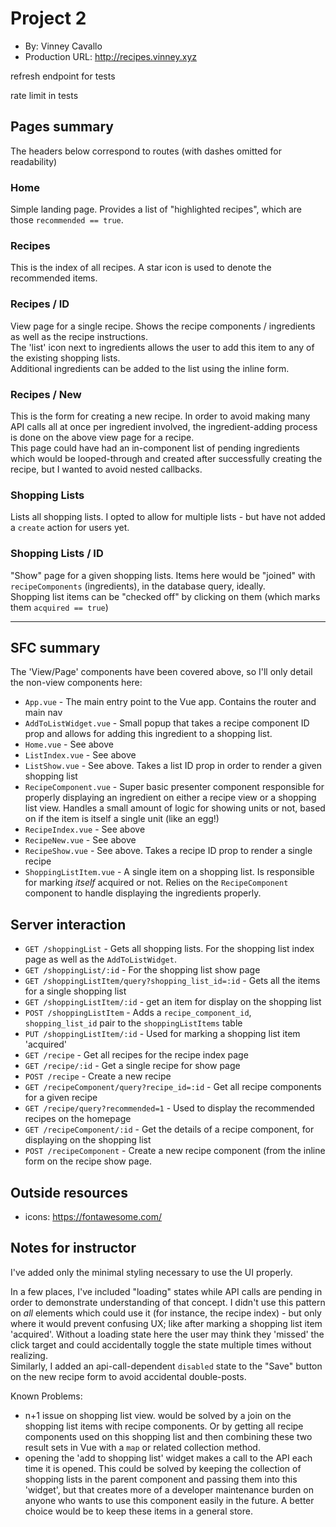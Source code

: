 # Project 2
+ By: Vinney Cavallo
+ Production URL: <http://recipes.vinney.xyz>

refresh endpoint for tests

rate limit in tests

## Pages summary

The headers below correspond to routes (with dashes omitted for readability)

### Home

Simple landing page. Provides a list of "highlighted recipes", which are those `recommended == true`.

### Recipes

This is the index of all recipes. A star icon is used to denote the recommended items.

### Recipes / ID

View page for a single recipe. Shows the recipe components / ingredients as well as the recipe instructions.  
The 'list' icon next to ingredients allows the user to add this item to any of the existing shopping lists.  
Additional ingredients can be added to the list using the inline form.

### Recipes / New

This is the form for creating a new recipe. In order to avoid making many API calls all at once per ingredient involved, the ingredient-adding process is done on the above view page for a recipe.  
This page could have had an in-component list of pending ingredients which would be looped-through and created after successfully creating the recipe, but I wanted to avoid nested callbacks.

### Shopping Lists

Lists all shopping lists. I opted to allow for multiple lists - but have not added a `create` action for users yet.

### Shopping Lists / ID

"Show" page for a given shopping lists. Items here would be "joined" with `recipeComponents` (ingredients), in the database query, ideally.  
Shopping list items can be "checked off" by clicking on them (which marks them `acquired == true`)

---

## SFC summary

The 'View/Page' components have been covered above, so I'll only detail the non-view components here:

- `App.vue` - The main entry point to the Vue app. Contains the router and main nav
- `AddToListWidget.vue` - Small popup that takes a recipe component ID prop and allows for adding this ingredient to a shopping list.
- `Home.vue` - See above
- `ListIndex.vue` - See above
- `ListShow.vue` - See above. Takes a list ID prop in order to render a given shopping list
- `RecipeComponent.vue` - Super basic presenter component responsible for properly displaying an ingredient on either a recipe view or a shopping list view. Handles a small amount of logic for showing units or not, based on if the item is itself a single unit (like an egg!)
- `RecipeIndex.vue` - See above
- `RecipeNew.vue` - See above
- `RecipeShow.vue` - See above. Takes a recipe ID prop to render a single recipe
- `ShoppingListItem.vue` - A single item on a shopping list. Is responsible for marking _itself_ acquired or not. Relies on the `RecipeComponent` component to handle displaying the ingredients properly.


## Server interaction

- `GET /shoppingList` - Gets all shopping lists. For the shopping list index page as well as the `AddToListWidget`.
- `GET /shoppingList/:id` - For the shopping list show page
- `GET /shoppingListItem/query?shopping_list_id=:id` - Gets all the items for a single shopping list
- `GET /shoppingListItem/:id` - get an item for display on the shopping list
- `POST /shoppingListItem` - Adds a `recipe_component_id`, `shopping_list_id` pair to the `shoppingListItems` table
- `PUT /shoppingListItem/:id` - Used for marking a shopping list item 'acquired'
- `GET /recipe` - Get all recipes for the recipe index page
- `GET /recipe/:id` - Get a single recipe for show page
- `POST /recipe` - Create a new recipe
- `GET /recipeComponent/query?recipe_id=:id` - Get all recipe components for a given recipe
- `GET /recipe/query?recommended=1` - Used to display the recommended recipes on the homepage
- `GET /recipeComponent/:id` - Get the details of a recipe component, for displaying on the shopping list
- `POST /recipeComponent` - Create a new recipe component (from the inline form on the recipe show page.


## Outside resources

- icons: https://fontawesome.com/

## Notes for instructor


I've added only the minimal styling necessary to use the UI properly.

In a few places, I've included "loading" states while API calls are pending in order to demonstrate understanding of that concept. I didn't use this pattern on _all_ elements which could use it (for instance, the recipe index) - but only where it would prevent confusing UX; like after marking a shopping list item 'acquired'. Without a loading state here the user may think they 'missed' the click target and could accidentally toggle the state multiple times without realizing.  
Similarly, I added an api-call-dependent `disabled` state to the "Save" button on the new recipe form to avoid accidental double-posts.

Known Problems:

- n+1 issue on shopping list view. would be solved by a join on the shopping list items with recipe components. Or by getting all recipe components used on this shopping list and then combining these two result sets in Vue with a `map` or related collection method.
- opening the 'add to shopping list' widget makes a call to the API each time it is opened. This could be solved by keeping the collection of shopping lists in the parent component and passing them into this 'widget', but that creates more of a developer maintenance burden on anyone who wants to use this component easily in the future. A better choice would be to keep these items in a general store.


